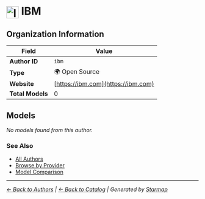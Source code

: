 # <img src="https://raw.githubusercontent.com/agentstation/starmap/master/internal/embedded/logos/ibm.svg" alt="IBM" width="32" height="32" style="vertical-align: middle;"> IBM
  
  
## Organization Information
  
| Field | Value |
|---------|---------|
| **Author ID** | `ibm` |
| **Type** | 🌍 Open Source |
| **Website** | [https://ibm.com](https://ibm.com) |
| **Total Models** | 0 |

  
## Models
  
*No models found from this author.*
  
### See Also
  
- [All Authors](../)
- [Browse by Provider](../../providers/)
- [Model Comparison](../../models/)
  
---
*_[← Back to Authors](../) | [← Back to Catalog](../../) | Generated by [Starmap](https://github.com/agentstation/starmap)_*